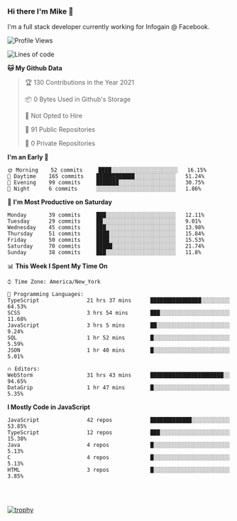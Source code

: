 ### Hi there I'm Mike 👋
I'm a full stack developer currently working for Infogain @ Facebook.

<!--START_SECTION:waka-->
![Profile Views](http://img.shields.io/badge/Profile%20Views-0-blue)

![Lines of code](https://img.shields.io/badge/From%20Hello%20World%20I%27ve%20Written-1.2%20million%20lines%20of%20code-blue)

**🐱 My Github Data** 

> 🏆 130 Contributions in the Year 2021
 > 
> 📦 0 Bytes Used in Github's Storage 
 > 
> 🚫 Not Opted to Hire
 > 
> 📜 91 Public Repositories 
 > 
> 🔑 0 Private Repositories  
 > 
**I'm an Early 🐤** 

```text
🌞 Morning    52 commits     ████░░░░░░░░░░░░░░░░░░░░░   16.15% 
🌆 Daytime    165 commits    ████████████░░░░░░░░░░░░░   51.24% 
🌃 Evening    99 commits     ███████░░░░░░░░░░░░░░░░░░   30.75% 
🌙 Night      6 commits      ░░░░░░░░░░░░░░░░░░░░░░░░░   1.86%

```
📅 **I'm Most Productive on Saturday** 

```text
Monday       39 commits     ███░░░░░░░░░░░░░░░░░░░░░░   12.11% 
Tuesday      29 commits     ██░░░░░░░░░░░░░░░░░░░░░░░   9.01% 
Wednesday    45 commits     ███░░░░░░░░░░░░░░░░░░░░░░   13.98% 
Thursday     51 commits     ████░░░░░░░░░░░░░░░░░░░░░   15.84% 
Friday       50 commits     ████░░░░░░░░░░░░░░░░░░░░░   15.53% 
Saturday     70 commits     █████░░░░░░░░░░░░░░░░░░░░   21.74% 
Sunday       38 commits     ███░░░░░░░░░░░░░░░░░░░░░░   11.8%

```


📊 **This Week I Spent My Time On** 

```text
⌚︎ Time Zone: America/New_York

💬 Programming Languages: 
TypeScript               21 hrs 37 mins      ████████████████░░░░░░░░░   64.53% 
SCSS                     3 hrs 54 mins       ███░░░░░░░░░░░░░░░░░░░░░░   11.68% 
JavaScript               3 hrs 5 mins        ██░░░░░░░░░░░░░░░░░░░░░░░   9.24% 
SQL                      1 hr 52 mins        █░░░░░░░░░░░░░░░░░░░░░░░░   5.59% 
JSON                     1 hr 40 mins        █░░░░░░░░░░░░░░░░░░░░░░░░   5.01%

🔥 Editors: 
WebStorm                 31 hrs 43 mins      ███████████████████████░░   94.65% 
DataGrip                 1 hr 47 mins        █░░░░░░░░░░░░░░░░░░░░░░░░   5.35%

```

**I Mostly Code in JavaScript** 

```text
JavaScript               42 repos            █████████████░░░░░░░░░░░░   53.85% 
TypeScript               12 repos            ███░░░░░░░░░░░░░░░░░░░░░░   15.38% 
Java                     4 repos             █░░░░░░░░░░░░░░░░░░░░░░░░   5.13% 
C                        4 repos             █░░░░░░░░░░░░░░░░░░░░░░░░   5.13% 
HTML                     3 repos             █░░░░░░░░░░░░░░░░░░░░░░░░   3.85%

```



<!--END_SECTION:waka-->

##### &nbsp;
[![trophy](https://github-profile-trophy.vercel.app/?username=uptonm&theme=dracula)](https://github.com/ryo-ma/github-profile-trophy)
